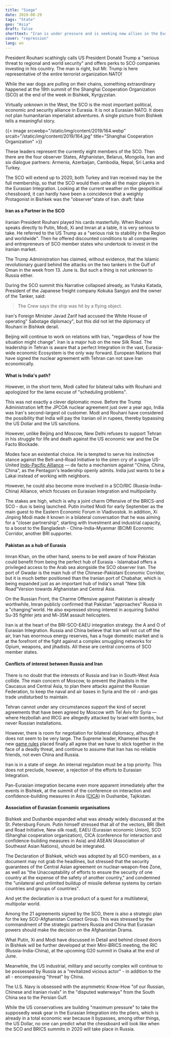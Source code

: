 ```yaml
---
title: "Siege"
date: 2019-08-29
tags: "State"
geo: "Asia"
draft: false
shorttext: "Iran is under pressure and is seeking new allies in the Eurasian region."
cover: "repression"
lang: en
---
```


President Rouhani scathingly calls US President Donald Trump a "serious threat to regional and world security" and offers perks to SCO companies investing in his country. The man is right, but Mr. Trump is here representative of the entire terrorist organization NATO!

While the war dogs are pulling on their chains, something extraordinary happened at the 19th summit of the Shanghai Cooperation Organization (SCO) at the end of the week in Bishkek, Kyrgyzstan.

Virtually unknown in the West, the SCO is the most important political, economic and security alliance in Eurasia. It is not a Eurasian NATO. It does not plan humanitarian imperialist adventures. A single picture from Bishkek tells a meaningful story.

{{< image srcwebp="/static/img/content/2019/164.webp" srcalt="/static/img/content/2019/164.jpg" title="Shanghai Cooperation Organization" >}}

These leaders represent the currently eight members of the SCO. Then there are the four observer States, Afghanistan, Belarus, Mongolia, Iran and six dialogue partners: Armenia, Azerbaijan, Cambodia, Nepal, Sri Lanka and Turkey.

The SCO will extend up to 2020, both Turkey and Iran received may be the full membership, so that the SCO would then unite all the major players in the Eurasian Integration. Looking at the current weather on the geopolitical chessboard, it can hardly have been a coincidence that a weighty Protagonist in Bishkek was the "observer"state of Iran.
draft: false

#### Iran as a Partner in the SCO

Iranian President Rouhani played his cards masterfully. When Rouhani speaks directly to Putin, Modi, Xi and Imran at a table, it is very serious to take. He referred to the US Trump as a "serious risk to stability in the Region and worldwide". Then he offered discounted conditions to all companies and entrepreneurs of SCO member states who undertook to invest in the Iranian market.

The Trump Administration has claimed, without evidence, that the Islamic revolutionary guard behind the attacks on the two tankers in the Gulf of Oman in the week from 13. June is. But such a thing is not unknown to Russia either. 

During the SCO summit this Narrative collapsed already, as Yutaka Katada, President of the Japanese freight company Kokuka Sangyo and the owner of the Tanker, said:

> The Crew says the ship was hit by a flying object.

Iran's Foreign Minister Javad Zarif had accused the White House of operating" Sabotage diplomacy", but this did not let the diplomacy of Rouhani in Bishkek derail.

Beijing will continue to work on relations with Iran, "regardless of how the situation might change". Iran is a major hub on the new Silk Road. The leadership in Tehran is aware that a perfect Integration in the vast, Eurasia-wide economic Ecosystem is the only way forward. European Nations that have signed the nuclear agreement with Tehran can not save Iran economically.

#### What is India's path?

However, in the short term, Modi called for bilateral talks with Rouhani and apologized for the lame excuse of "scheduling problems".

This was not exactly a clever diplomatic move. Before the Trump Administration left the JPCOA nuclear agreement just over a year ago, India was Iran's second-largest oil customer. Modi and Rouhani have considered the possibility that India will pay the Iranian oil in rupees, thereby bypassing the US Dollar and the US sanctions.

However, unlike Beijing and Moscow, New Delhi refuses to support Tehran in his struggle for life and death against the US economic war and the De Facto Blockade.

Modes face an existential choice. He is tempted to serve his instinctive stance against the Belt-and-Road Initiative to the siren cry of a vague US-United [Indo-Pacific Alliance](https://www.defense.gov/Newsroom/Releases/Release/Article/1863396/dod-releases-indo-pacific-strategy-report/source/GovDelivery/fbclid/IwAR0qQXm4Oe5xwDF-vIwIjIx2_8YCUw1IwqVJiaalGjbYFjsds0NHr9sX1X4/ "DOD Releases Indo-Pacific Strategy Report") — de facto a mechanism against "China, China, China", as the Pentagon's leadership openly admits. India just wants to be a Lakai instead of working with neighbors.

However, he could also become more involved in a SCO/RIC (Russia-India-China) Alliance, which focuses on Eurasian Integration and multipolarity.

The stakes are high, which is why a joint charm Offensive of the BRICS-and SCO - duo is being launched. Putin invited Modi for early September as the main guest to the Eastern Economic Forum in Vladivostok. In addition, Xi Jinping Modi made it known in a bilateral conversation that he was aiming for a "closer partnership", starting with Investment and industrial capacity, to a boost to the Bangladesh - China-India-Myanmar (BCIM) Economic Corridor, another BRI supporter.

#### Pakistan as a hub of Eurasia

Imran Khan, on the other hand, seems to be well aware of how Pakistan could benefit from being the perfect hub of Eurasia - Islamabad offers a privileged access to the Arab sea alongside the SCO observer Iran. The port of Gwadar is the main hub of the Chinese-Pakistani Economic Corridor, but it is much better positioned than the Iranian port of Chabahar, which is being expanded just as an important hub of India's small "New Silk Road"Version towards Afghanistan and Central Asia.

On the Russian Front, the Charme Offensive against Pakistan is already worthwhile, Imran publicly confirmed that Pakistan "approaches" Russia in a "changing"world. He also expressed strong interest in acquiring Sukhoi Su-35 fighter jets and Mi-35M assault helicopters.

Iran is at the heart of the BRI-SCO-EAEU integration strategy. the A and O of Eurasian Integration. Russia and China believe that Iran will not cut off the air, Iran has enormous energy reserves, has a huge domestic market and is at the forefront of the fight against a complex smuggling networks for Opium, weapons, and jihadists. All these are central concerns of SCO member states.

#### Conflicts of interest between Russia and Iran

There is no doubt that the interests of Russia and Iran in South-West Asia collide. The main concern of Moscow, to prevent the jihadists in the Caucasus and Central Asia, to plan there attacks against the Russian Federation, to keep the naval and air bases in Syria and the oil - and-gas trade undisturbed to maintain.

Tehran cannot under any circumstances support the kind of secret agreements that have been agreed by Moscow with Tel Aviv for Syria — where Hezbollah and IRCG are allegedly attacked by Israel with bombs, but never Russian installations.

However, there is room for negotiation for bilateral diplomacy, although it does not seem to be very large. The Supreme leader, Khamenei has the new [game rules](https://ejmagnier.com/2019/06/13/irans-leader-of-the-revolution-recommends-four-steps-for-confronting-the-us/ "IRAN’S LEADER OF THE REVOLUTION RECOMMENDS FOUR STEPS FOR CONFRONTING THE US") placed finally all agree that we have to stick together in the face of a deadly threat, and continue to assume that Iran has no reliable friends, not even China and Russia.

Iran is in a state of siege. An internal regulation must be a top priority. This does not preclude, however, a rejection of the efforts to Eurasian Integration.

Pan-Eurasian integration became even more apparent immediately after the events in Bishkek, at the summit of the conference on interaction and confidence-building measures in Asia ([CICA](https://tass.com/economy/1063957 "Russia calls for abandoning global trade wars - Putin")) in Dushanbe, Tajikistan.

#### Association of Eurasian Economic organisations

Bishkek and Dushanbe expanded what was already widely discussed at the St. Petersburg Forum. Putin himself stressed that all of the vectors, BRI (Belt and Road Initiative, New silk road), EAEU (Eurasian economic Union), SCO (Shanghai cooperation organization), CICA (conference for interaction and confidence-building measures in Asia) and ASEAN (Association of Southeast Asian Nations), should be integrated.

The Declaration of Bishkek, which was adopted by all SCO members, as a document may not grab the headlines, but stressed that the security guarantees of the Central Asian agreement on nuclear-weapon-free Zone, as well as "the Unacceptability of efforts to ensure the security of one country at the expense of the safety of another country," and condemned the "unilateral and unlimited buildup of missile defense systems by certain countries and groups of countries".

And yet the declaration is a true product of a quest for a multilateral, multipolar world.

Among the 21 agreements signed by the SCO, there is also a strategic plan for the key SCO-Afghanistan Contact Group. This was stressed by the commandment of the strategic partners Russia and China that Eurasian powers should make the decision on the Afghanistan Drama.

What Putin, Xi and Modi have discussed in Detail and behind closed doors in Bishkek will be further developed at their Mini-BRICS meeting, the RIC (Russia-India-China), at the upcoming G20 summit in Osaka at the end of June.

Meanwhile, the US industrial, military and security complex will continue to be possessed by Russia as a "revitalized vicious actor" - in addition to the all - encompassing "threat" by China.

The U.S. Navy is obsessed with the asymmetric Know-How "of our Russian, Chinese and Iranian rivals" in the "disputed waterways" from the South China sea to the Persian Gulf.

While the US conservatives are building "maximum pressure" to take the supposedly weak gear in the Eurasian Integration into the pliers, which is already in a total economic war because it bypasses, among other things, the US Dollar, no one can predict what the chessboard will look like when the SCO and BRICS summits in 2020 will take place in Russia.

